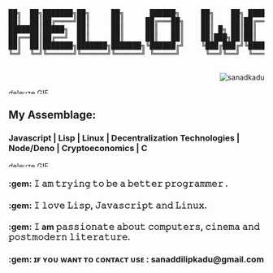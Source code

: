 
<pre>██╗  ██╗███████╗██╗     ██╗      ██████╗     ██╗    ██╗ ██████╗ ██████╗ ██╗     ██████╗     ██╗
██║  ██║██╔════╝██║     ██║     ██╔═══██╗    ██║    ██║██╔═══██╗██╔══██╗██║     ██╔══██╗    ██║
███████║█████╗  ██║     ██║     ██║   ██║    ██║ █╗ ██║██║   ██║██████╔╝██║     ██║  ██║    ██║
██╔══██║██╔══╝  ██║     ██║     ██║   ██║    ██║███╗██║██║   ██║██╔══██╗██║     ██║  ██║    ╚═╝
██║  ██║███████╗███████╗███████╗╚██████╔╝    ╚███╔███╔╝╚██████╔╝██║  ██║███████╗██████╔╝    ██╗
╚═╝  ╚═╝╚══════╝╚══════╝╚══════╝ ╚═════╝      ╚══╝╚══╝  ╚═════╝ ╚═╝  ╚═╝╚══════╝╚═════╝     ╚═╝
                                                                                               </pre>




<p align="right"> <img 
src="https://komarev.com/ghpvc/?username=sanadkadu&label=Profile%20views&color=0e75b6&style=flat"
 alt="sanadkadu" /> </p>
<p>
  <img src="https://media.giphy.com/media/3oKIPa5gFnrF4h9ajS/giphy.gif" alt="deleuze GIF" width=100% height="10">   
</p>

<h2 align="left">My Assemblage:</h3>
<h3>
 Javascript
| Lisp
| Linux
| Decentralization Technologies
| Node/Deno
| Cryptoeconomics
| C
</h3>
<p>

  <img src="https://media.giphy.com/media/3oKIPa5gFnrF4h9ajS/giphy.gif" alt="deleuze GIF" width=100% height="10">   

</p>





<h3>:gem: 𝙸 𝚊𝚖 𝚝𝚛𝚢𝚒𝚗𝚐 𝚝𝚘 𝚋𝚎 𝚊 𝚋𝚎𝚝𝚝𝚎𝚛 𝚙𝚛𝚘𝚐𝚛𝚊𝚖𝚖𝚎𝚛 .

<h3>:gem: 𝙸 𝚕𝚘𝚟𝚎 𝙻𝚒𝚜𝚙, 𝙹𝚊𝚟𝚊𝚜𝚌𝚛𝚒𝚙𝚝 𝚊𝚗𝚍 𝙻𝚒𝚗𝚞𝚡.

<h3>:gem: 𝙸 am 𝚙𝚊𝚜𝚜𝚒𝚘𝚗𝚊𝚝𝚎 𝚊𝚋𝚘𝚞𝚝 𝚌𝚘𝚖𝚙𝚞𝚝𝚎𝚛𝚜, 𝚌𝚒𝚗𝚎𝚖𝚊 𝚊𝚗𝚍 𝚙𝚘𝚜𝚝𝚖𝚘𝚍𝚎𝚛𝚗 𝚕𝚒𝚝𝚎𝚛𝚊𝚝𝚞𝚛𝚎.

<h3>:gem: ɪғ ʏᴏᴜ ᴡᴀɴᴛ ᴛᴏ ᴄᴏɴᴛᴀᴄᴛ ᴜsᴇ : sanaddilipkadu@gmail.com
